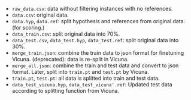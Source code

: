 - `raw_data.csv`: data without filtering instances with no references.
- `data.csv`: original data.
- `data.hyp`, `data.ref`: split hypothesis and references from original data. (for scoring.)
- `data_train.csv`: split original data into 70%.
- `data_test.csv`, `data_test.hyp`, `data_test.ref`: split original data into 30%.
- `merge_train.json`: combine the train data to json format for finetuning Vicuna. (deprecated): data is re-split in Vicuna.
- `merge_all.json`: combine the train and test data and convert to json format. Later, split into `train.pt` and `test.pt` by Vicuna.
- `train.pt`, `test.pt`: all data is splitted into train and test data.
- `data_test_vicuna.hyp`, `data_test_vicuna'.ref`: Updated test data according to splitting function from Vicuna.
